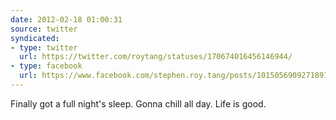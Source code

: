 ```yaml
---
date: 2012-02-18 01:00:31
source: twitter
syndicated:
- type: twitter
  url: https://twitter.com/roytang/statuses/170674016456146944/
- type: facebook
  url: https://www.facebook.com/stephen.roy.tang/posts/10150569092718912
---
```


Finally got a full night's sleep. Gonna chill all day. Life is good.